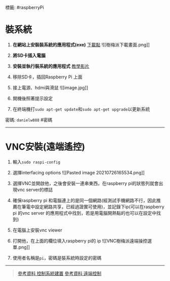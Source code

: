 標籤: #raspberryPi

# 裝系統

1. **在網站上安裝裝系統的應用程式(exe)**
[下載點](https://www.raspberrypi.org/software/)
![[樹梅派下載畫面.png]]

2. **將SD卡插入電腦**

3. **安裝並執行裝系統的應用程式**
[教學影片](https://youtu.be/ntaXWS8Lk34)

4. 移除SD卡，插回Raspberry Pi 上面

5. 接上電源、hdmi與滑鼠
![[image.jpg]]

6. 開機後照著提示設定

7. 在終端機打`sudo apt-get update`和`sudo apt-get upgrade`以更新系統

密碼: `danielw888`
#密碼

---

# VNC安裝(遠端遙控)
1. 輸入`sudo raspi-config`

2. 選擇interfacing options
![[Pasted image 20210726165534.png]]

3. 選擇VNC並開啟他，之後會安裝一連串東西，在raspberry pi的狀態列就會出現vnc server的標誌

4. 確保raspberry pi 和電腦連上的是同一個網路(經測試手機網路不行，因此推薦在筆電中設定網路共享，已經過證實可使用)，並記錄下ip(可以在raspberry pi 的vnc server 的應用程式中找到，若是用電腦開熱點的也可以在設定中找到)

5. 在電腦上安裝vnc viewer

6. 打開他，在上面的欄位填入raspberry pi的 ip
![[VNC樹梅派遠端操控選單.png]]

7. 使用者名稱是`pi`，密碼是裝系統時設定的密碼

---

> [參考資料 控制系統建置](https://chtseng.wordpress.com/2015/11/27/diy-%E6%A9%9F%E6%88%BF%E7%92%B0%E6%8E%A7%E7%B3%BB%E7%B5%B1%E5%BB%BA%E7%BD%AE-raspberry-pi%EF%BC%88%E4%B8%83%EF%BC%89/)
> [參考資料 遠端控制](https://ithelp.ithome.com.tw/articles/10235452)